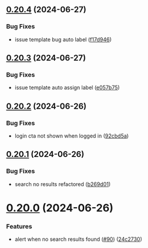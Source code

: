 ## [0.20.4](https://github.com/EddieHubCommunity/CreatorsRegistry/compare/v0.20.3...v0.20.4) (2024-06-27)


### Bug Fixes

* issue template bug auto label ([f17d946](https://github.com/EddieHubCommunity/CreatorsRegistry/commit/f17d9461e03a7bd33932f959240a34aecd122cfd))



## [0.20.3](https://github.com/EddieHubCommunity/CreatorsRegistry/compare/v0.20.2...v0.20.3) (2024-06-27)


### Bug Fixes

* issue template auto assign label ([e057b75](https://github.com/EddieHubCommunity/CreatorsRegistry/commit/e057b759cd5ba608a9003b2212e9a65094fb1459))



## [0.20.2](https://github.com/EddieHubCommunity/CreatorsRegistry/compare/v0.20.1...v0.20.2) (2024-06-26)


### Bug Fixes

* login cta not shown when logged in ([92cbd5a](https://github.com/EddieHubCommunity/CreatorsRegistry/commit/92cbd5a6eb1550abd11785cb9bd30e5b050f9d65))



## [0.20.1](https://github.com/EddieHubCommunity/CreatorsRegistry/compare/v0.20.0...v0.20.1) (2024-06-26)


### Bug Fixes

* search no results refactored ([b269d01](https://github.com/EddieHubCommunity/CreatorsRegistry/commit/b269d01e340472bbe2a161b6850768529ef068d7))



# [0.20.0](https://github.com/EddieHubCommunity/CreatorsRegistry/compare/v0.19.0...v0.20.0) (2024-06-26)


### Features

* alert when no search results found ([#90](https://github.com/EddieHubCommunity/CreatorsRegistry/issues/90)) ([24c2730](https://github.com/EddieHubCommunity/CreatorsRegistry/commit/24c2730f0f0aac2f6b495fea20bf28e5c1fcf64f))



